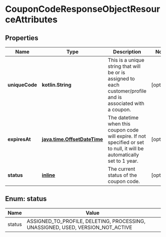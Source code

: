 
# CouponCodeResponseObjectResourceAttributes

## Properties
| Name | Type | Description | Notes |
| ------------ | ------------- | ------------- | ------------- |
| **uniqueCode** | **kotlin.String** | This is a unique string that will be or is assigned to each customer/profile and is associated with a coupon. |  [optional] |
| **expiresAt** | [**java.time.OffsetDateTime**](java.time.OffsetDateTime.md) | The datetime when this coupon code will expire. If not specified or set to null, it will be automatically set to 1 year. |  [optional] |
| **status** | [**inline**](#Status) | The current status of the coupon code. |  [optional] |


<a id="Status"></a>
## Enum: status
| Name | Value |
| ---- | ----- |
| status | ASSIGNED_TO_PROFILE, DELETING, PROCESSING, UNASSIGNED, USED, VERSION_NOT_ACTIVE |




